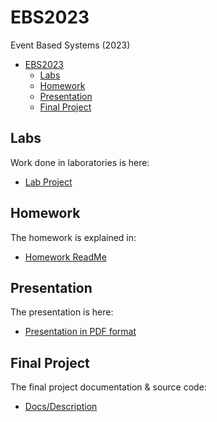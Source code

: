 # EBS2023
Event Based Systems (2023)

- [EBS2023](#ebs2023)
  - [Labs](#labs)
  - [Homework](#homework)
  - [Presentation](#presentation)
  - [Final Project](#final-project)

## Labs
Work done in laboratories is here:
- [Lab Project](EBS/)

## Homework
The homework is explained in:
- [Homework ReadMe](Homework/README.md)

## Presentation
The presentation is here:
- [Presentation in PDF format](Presentation/R-Storm-Resource-AwareSchedulingInStorm.pdf)

## Final Project
The final project documentation & source code:
- [Docs/Description](FinalProject/ReadMe.md)
